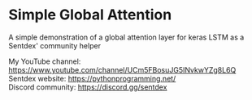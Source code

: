 # Simple Global Attention
A simple demonstration of a global attention layer for keras LSTM as a Sentdex' community helper


My YouTube channel: https://www.youtube.com/channel/UCm5FBosuJG5INvkwYZg8L6Q <br>
Sentdex website: https://pythonprogramming.net/<br>
Discord community: https://discord.gg/sentdex
